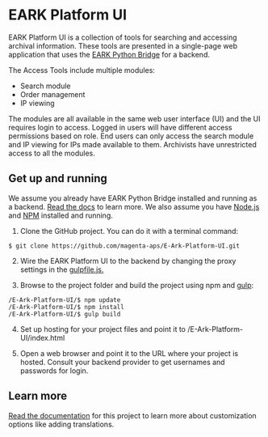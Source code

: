 # EARK Platform UI

EARK Platform UI is a collection of tools for searching and accessing archival information. These tools are presented in a single-page web application that uses the [EARK Python Bridge](https://github.com/magenta-aps/eark-python-bridge) for a backend.

The Access Tools include multiple modules:
* Search module
* Order management
* IP viewing

The modules are all available in the same web user interface (UI) and the UI requires login to access. Logged in users will have different access permissions based on role. End users can only access the search module and IP viewing for IPs made available to them. Archivists have unrestricted access to all the modules.


## Get up and running

We assume you already have EARK Python Bridge installed and running as a backend. [Read the docs](https://github.com/magenta-aps/eark-python-bridge) to learn more.
We also assume you have [Node.js](https://nodejs.org/en/) and [NPM](https://www.npmjs.com/) installed and running.

1. Clone the GitHub project. You can do it with a terminal command:
```
$ git clone https://github.com/magenta-aps/E-Ark-Platform-UI.git
```

2. Wire the EARK Platform UI to the backend by changing the proxy settings in the [gulpfile.js.](/gulpfile.js)

3. Browse to the project folder and build the project using npm and [gulp](http://gulpjs.com/):
```
/E-Ark-Platform-UI/$ npm update
/E-Ark-Platform-UI/$ npm install
/E-Ark-Platform-UI/$ gulp build
```

4. Set up hosting for your project files and point it to /E-Ark-Platform-UI/index.html

5. Open a web browser and point it to the URL where your project is hosted. Consult your backend provider to get usernames and passwords for login.


## Learn more

[Read the documentation](/documentation/README.md) for this project to learn more about customization options like adding translations.
